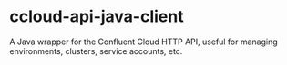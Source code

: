 # ccloud-api-java-client
A Java wrapper for the Confluent Cloud HTTP API, useful for managing environments, clusters, service accounts, etc.

